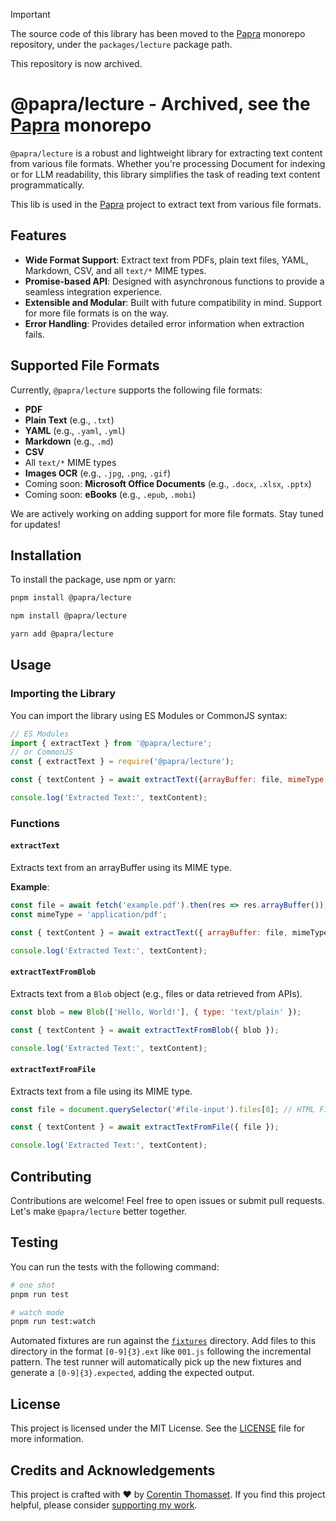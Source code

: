 > [!IMPORTANT]
> The source code of this library has been moved to the [Papra](https://github.com/papra-hq/papra/tree/main/packages/lecture) monorepo repository, under the `packages/lecture` package path.
> 
> This repository is now archived.

# @papra/lecture - Archived, see the [Papra](https://github.com/papra-hq/papra/tree/main/packages/lecture) monorepo

`@papra/lecture` is a robust and lightweight library for extracting text content from various file formats. Whether you're processing Document for indexing or for LLM readability, this library simplifies the task of reading text content programmatically.

This lib is used in the [Papra](https://papra.app) project to extract text from various file formats.

## Features

- **Wide Format Support**: Extract text from PDFs, plain text files, YAML, Markdown, CSV, and all `text/*` MIME types.
- **Promise-based API**: Designed with asynchronous functions to provide a seamless integration experience.
- **Extensible and Modular**: Built with future compatibility in mind. Support for more file formats is on the way.
- **Error Handling**: Provides detailed error information when extraction fails.

## Supported File Formats

Currently, `@papra/lecture` supports the following file formats:

- **PDF**
- **Plain Text** (e.g., `.txt`)
- **YAML** (e.g., `.yaml`, `.yml`)
- **Markdown** (e.g., `.md`)
- **CSV**
- All `text/*` MIME types
- **Images OCR** (e.g., `.jpg`, `.png`, `.gif`)
- Coming soon: **Microsoft Office Documents** (e.g., `.docx`, `.xlsx`, `.pptx`)
- Coming soon: **eBooks** (e.g., `.epub`, `.mobi`)

We are actively working on adding support for more file formats. Stay tuned for updates!

## Installation

To install the package, use npm or yarn:

```bash
pnpm install @papra/lecture

npm install @papra/lecture

yarn add @papra/lecture
```

## Usage

### Importing the Library

You can import the library using ES Modules or CommonJS syntax:

```javascript
// ES Modules
import { extractText } from '@papra/lecture';
// or CommonJS
const { extractText } = require('@papra/lecture');

const { textContent } = await extractText({arrayBuffer: file, mimeType: 'application/pdf'});

console.log('Extracted Text:', textContent);
```

### Functions

#### `extractText`

Extracts text from an arrayBuffer using its MIME type.

**Example**:

```javascript
const file = await fetch('example.pdf').then(res => res.arrayBuffer());
const mimeType = 'application/pdf';

const { textContent } = await extractText({ arrayBuffer: file, mimeType });

console.log('Extracted Text:', textContent);
```

#### `extractTextFromBlob`

Extracts text from a `Blob` object (e.g., files or data retrieved from APIs).

```javascript
const blob = new Blob(['Hello, World!'], { type: 'text/plain' });

const { textContent } = await extractTextFromBlob({ blob });

console.log('Extracted Text:', textContent);
```

#### `extractTextFromFile`

Extracts text from a file using its MIME type.

```javascript
const file = document.querySelector('#file-input').files[0]; // HTML File Input

const { textContent } = await extractTextFromFile({ file });

console.log('Extracted Text:', textContent);
```

## Contributing

Contributions are welcome! Feel free to open issues or submit pull requests. Let's make `@papra/lecture` better together.

## Testing

You can run the tests with the following command:

```bash
# one shot
pnpm run test

# watch mode
pnpm run test:watch
```

Automated fixtures are run against the [`fixtures`](./fixtures) directory. Add files to this directory in the format `[0-9]{3}.ext` like `001.js` following the incremental pattern. The test runner will automatically pick up the new fixtures and generate a `[0-9]{3}.expected`, adding the expected output.

## License

This project is licensed under the MIT License. See the [LICENSE](./LICENSE) file for more information.

## Credits and Acknowledgements

This project is crafted with ❤️ by [Corentin Thomasset](https://corentin.tech).
If you find this project helpful, please consider [supporting my work](https://buymeacoffee.com/cthmsst).
